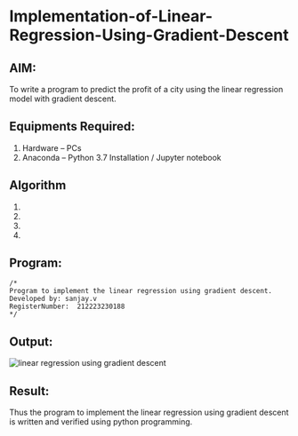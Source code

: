 # Implementation-of-Linear-Regression-Using-Gradient-Descent

## AIM:
To write a program to predict the profit of a city using the linear regression model with gradient descent.

## Equipments Required:
1. Hardware – PCs
2. Anaconda – Python 3.7 Installation / Jupyter notebook

## Algorithm
1. 
2. 
3. 
4. 

## Program:
```
/*
Program to implement the linear regression using gradient descent.
Developed by: sanjay.v
RegisterNumber:  212223230188
*/
```

## Output:
![linear regression using gradient descent](sam.png)


## Result:
Thus the program to implement the linear regression using gradient descent is written and verified using python programming.
